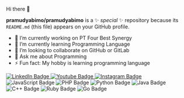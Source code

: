 Hi there 👋

**pramudyabimo/pramudyabimo** is a ✨ _special_ ✨ repository because its `README.md` (this file) appears on your GitHub profile.

- 🔭 I’m currently working on PT Four Best Synergy
- 🌱 I’m currently learning Programming Language
- 👯 I’m looking to collaborate on GitHub or GitLab
- 💬 Ask me about Programming
- ⚡ Fun fact: My hobby is learning programming language


<div id="badges">
  <a href="https://www.linkedin.com/in/pramudya-bimo-pranoto/">
    <img src="https://img.shields.io/badge/LinkedIn-blue?style=for-the-badge&logo=linkedin&logoColor=white" alt="LinkedIn Badge"/>
  </a>
  <a href="https://www.youtube.com/channel/UC4sDZ7TbwZqcD2Bah5N8-8A">
    <img src="https://img.shields.io/badge/YouTube-red?style=for-the-badge&logo=youtube&logoColor=white" alt="Youtube Badge"/>
  </a>
  <a href="https://www.instagram.com/prmdyabimo/">
    <img src="https://img.shields.io/badge/Instagram-E4405F?style=for-the-badge&logo=instagram&logoColor=white" alt="Instagram Badge"/>
  </a>

  <img src="https://img.shields.io/badge/JavaScript-F7DF1E?style=for-the-badge&logo=javascript&logoColor=black" alt="JavaScript Badge"/>
  <img src="https://img.shields.io/badge/PHP-777BB4?style=for-the-badge&logo=php&logoColor=white" alt="PHP Badge"/>
  <img src="https://img.shields.io/badge/Python-3776AB?style=for-the-badge&logo=python&logoColor=white" alt="Python Badge"/>
  <img src="https://img.shields.io/badge/Java-007396?style=for-the-badge&logo=java&logoColor=white" alt="Java Badge"/>
  <img src="https://img.shields.io/badge/C%2B%2B-00599C?style=for-the-badge&logo=c%2B%2B&logoColor=white" alt="C++ Badge"/>
  <img src="https://img.shields.io/badge/Ruby-CC342D?style=for-the-badge&logo=ruby&logoColor=white" alt="Ruby Badge"/>
  <img src="https://img.shields.io/badge/Go-00ADD8?style=for-the-badge&logo=go&logoColor=white" alt="Go Badge"/>
</div>

